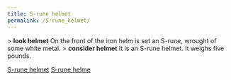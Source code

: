 ```yaml
---
title: S-rune helmet
permalink: /S-rune_helmet/
---
```


\> **look helmet**
On the front of the iron helm is set an S-rune, wrought of some white
metal.
\> **consider helmet**
It is an S-rune helmet.
It weighs five pounds.

[S-rune helmet](Category:_Metal_equipment "wikilink") [S-rune
helme](Category:_Head_items "wikilink")
